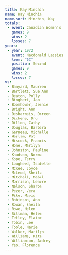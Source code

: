 ```yaml
---
title: Kay Minchin
name: Kay Minchin
name-sort: Minchin, Kay
totals:
 - event: Canadian Women's
   games: 9
   wins: 2
   losses: 7
years:
 - year: 1972
   event: Macdonald Lassies
   team: "BC"
   position: Second
   games: 9
   wins: 2
   losses: 7
vs:
 - Banyard, Maureen
 - Bartlett, Sue Ann
 - Beaton, Polly
 - Binghert, Jan
 - Boomhower, Jennie
 - Bright, Ann
 - Desharnais, Doreen
 - Dickens, Dru
 - Dillon, Cathy
 - Douglas, Barbara
 - Garneau, Michelle
 - Haslam, Pat
 - Hiscock, Francis
 - Hone, Marilyn
 - Johnston, Pauline
 - Knudson, Norma
 - Kope, Terry
 - Lougheed, Isabelle
 - McKee, Joyce
 - McLeod, Sheila
 - Mitchell, Mabel
 - Morrison, Lenore
 - Nelson, Sharon
 - Pezer, Vera
 - Pike, Mavis
 - Robinson, Ann
 - Rowan, Sheila
 - Rowe, Helen
 - Sillman, Helen
 - Tetley, Elaine
 - Tobin, Lee
 - Toole, Marie
 - Walker, Marilyn
 - Williams, Rita
 - Williamson, Audrey
 - Yeo, Florence
---
```

